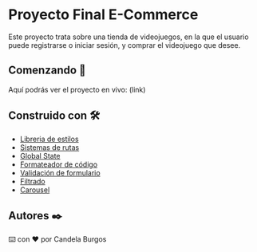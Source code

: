 # Proyecto Final E-Commerce

Este proyecto trata sobre una tienda de videojuegos, en la que el usuario puede registrarse o iniciar sesión, y comprar el videojuego que desee.

## Comenzando 🚀

Aquí podrás ver el proyecto en vivo: (link)

## Construido con 🛠️

* [Libreria de estilos](https://chakra-ui.com/)
* [Sistemas de rutas](https://reactrouter.com/en/v6.3.0/getting-started/installation#installation)
* [Global State](https://redux-toolkit.js.org/usage/usage-guide)
* [Formateador de código](https://dev.to/mrluisfer/configurar-eslint-prettier-junto-con-vscode-3h00)
* [Validación de formulario](https://react-hook-form.com/)
* [Filtrado](https://www.npmjs.com/package/qs)
* [Carousel](https://www.npmjs.com/package/react-slick)

## Autores ✒️

⌨️ con ❤️ por Candela Burgos


